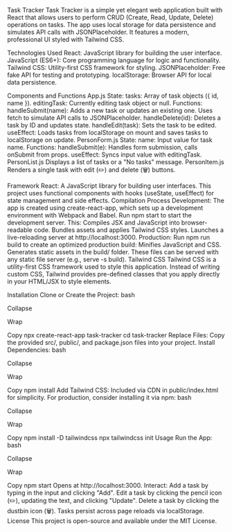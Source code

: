 Task Tracker
Task Tracker is a simple yet elegant web application built with React that allows users to perform CRUD (Create, Read, Update, Delete) operations on tasks. The app uses local storage for data persistence and simulates API calls with JSONPlaceholder. It features a modern, professional UI styled with Tailwind CSS.


Technologies Used
React: JavaScript library for building the user interface.
JavaScript (ES6+): Core programming language for logic and functionality.
Tailwind CSS: Utility-first CSS framework for styling.
JSONPlaceholder: Free fake API for testing and prototyping.
localStorage: Browser API for local data persistence.

Components and Functions
App.js
State:
tasks: Array of task objects ({ id, name }).
editingTask: Currently editing task object or null.
Functions:
handleSubmit(name): Adds a new task or updates an existing one. Uses fetch to simulate API calls to JSONPlaceholder.
handleDelete(id): Deletes a task by ID and updates state.
handleEdit(task): Sets the task to be edited.
useEffect: Loads tasks from localStorage on mount and saves tasks to localStorage on update.
PersonForm.js
State:
name: Input value for task name.
Functions:
handleSubmit(e): Handles form submission, calls onSubmit from props.
useEffect: Syncs input value with editingTask.
PersonList.js
Displays a list of tasks or a "No tasks" message.
PersonItem.js
Renders a single task with edit (✏️) and delete (🗑️) buttons.

Framework
React: A JavaScript library for building user interfaces. This project uses functional components with hooks (useState, useEffect) for state management and side effects.
Compilation Process
Development:
The app is created using create-react-app, which sets up a development environment with Webpack and Babel.
Run npm start to start the development server. This:
Compiles JSX and JavaScript into browser-readable code.
Bundles assets and applies Tailwind CSS styles.
Launches a live-reloading server at http://localhost:3000.
Production:
Run npm run build to create an optimized production build:
Minifies JavaScript and CSS.
Generates static assets in the build/ folder.
These files can be served with any static file server (e.g., serve -s build).
Tailwind CSS
Tailwind CSS is a utility-first CSS framework used to style this application. Instead of writing custom CSS, Tailwind provides pre-defined classes that you apply directly in your HTML/JSX to style elements.



Installation
Clone or Create the Project:
bash

Collapse

Wrap

Copy
npx create-react-app task-tracker
cd task-tracker
Replace Files:
Copy the provided src/, public/, and package.json files into your project.
Install Dependencies:
bash

Collapse

Wrap

Copy
npm install
Add Tailwind CSS:
Included via CDN in public/index.html for simplicity. For production, consider installing it via npm:
bash

Collapse

Wrap

Copy
npm install -D tailwindcss
npx tailwindcss init
Usage
Run the App:
bash

Collapse

Wrap

Copy
npm start
Opens at http://localhost:3000.
Interact:
Add a task by typing in the input and clicking "Add".
Edit a task by clicking the pencil icon (✏️), updating the text, and clicking "Update".
Delete a task by clicking the dustbin icon (🗑️).
Tasks persist across page reloads via localStorage.
License
This project is open-source and available under the MIT License.